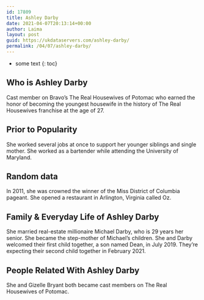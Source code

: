 ```yaml
---
id: 17809
title: Ashley Darby
date: 2021-04-07T20:13:14+00:00
author: Laima
layout: post
guid: https://ukdataservers.com/ashley-darby/
permalink: /04/07/ashley-darby/
---
```


* some text
{: toc}


## Who is Ashley Darby
                  
                  
                  
Cast member on Bravo&#8217;s The Real Housewives of Potomac who earned the honor of becoming the youngest housewife in the history of The Real Housewives franchise at the age of 27.
                  
              
            
              
            
                
                
                
## Prior to Popularity
                  
                  
                  
She worked several jobs at once to support her younger siblings and single mother. She worked as a bartender while attending the University of Maryland.
                  
              
            
              
            
                
                
                
## Random data
                  
                  
                  
In 2011, she was crowned the winner of the Miss District of Columbia pageant. She opened a restaurant in Arlington, Virginia called Oz.
                  
              
            
              
            
                
                
                
## Family & Everyday Life of Ashley Darby
                  
                  
                  
She married real-estate millionaire Michael Darby, who is 29 years her senior. She became the step-mother of Michael&#8217;s children. She and Darby welcomed their first child together, a son named Dean, in July 2019. They&#8217;re expecting their second child together in February 2021.
                  
              
            
              
            
                
                
                
## People Related With Ashley Darby
                  
                  
                  
She and Gizelle Bryant both became cast members on The Real Housewives of Potomac.
                  
              
            
              
            
                
              
            
              
              
            
            
              
            
          
          
          